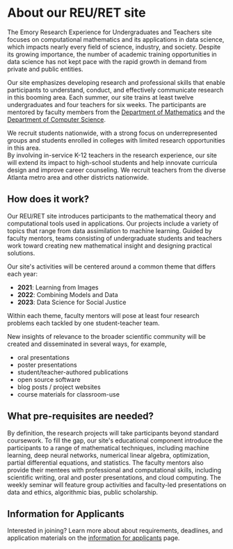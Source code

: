 # About our REU/RET site 


The Emory Research Experience for Undergraduates and Teachers site focuses on computational mathematics and its applications in data science, which impacts nearly every field of science, industry, and society. 
Despite its growing importance, the number of academic training opportunities in data science has not kept pace with the rapid growth in demand from private and public entities.  

Our site emphasizes developing research and professional skills that enable participants to understand, conduct, and effectively communicate research in this booming area.
Each summer, our site  trains  at least twelve undergraduates and four teachers for six weeks.
The participants are mentored by faculty members from the [Department of Mathematics](http://math.emory.edu/home/) and the [Department of Computer Science](http://cs.emory.edu/home/).

We recruit students nationwide, with a strong focus on underrepresented groups and students enrolled in colleges with limited research opportunities in this area.  
By involving in-service K-12 teachers in the research experience, our site will extend its impact to high-school students and help innovate curricula design and improve career counseling. 
We recruit teachers from the diverse Atlanta metro area and other districts nationwide.

## How does it work?

Our REU/RET site introduces participants to the mathematical theory and computational tools used in applications.
Our projects include a variety of topics that range from data assimilation to machine learning. 
Guided by faculty mentors, teams consisting of undergraduate students and teachers work toward creating new mathematical insight and designing practical solutions. 

Our site's activities will be centered around a common theme that differs each year:

- **2021**: Learning from Images
- **2022**: Combining Models and Data
- **2023**: Data Science for Social Justice

Within each theme, faculty mentors will pose at least four research problems each tackled by one student-teacher team.

New insights of relevance to the broader scientific community will be created and disseminated in several ways, for example,

- oral presentations
- poster presentations
- student/teacher-authored publications
- open source software
- blog posts / project websites
- course materials for classroom-use

## What pre-requisites are needed?

By definition, the research projects will take participants beyond standard coursework. 
To fill the gap, our site's educational component introduce the participants to a range of mathematical techniques, including machine learning, deep neural networks, numerical linear algebra, optimization, partial differential equations, and statistics. 
The faculty mentors also provide their mentees with professional and computational skills, including scientific writing, oral and poster presentations, and cloud computing. 
The weekly seminar will feature group activities and faculty-led presentations on data and ethics, algorithmic bias, public scholarship.

## Information for Applicants

Interested in joining? Learn more about about requirements, deadlines, and application materials on the [information for applicants](../apply/) page.